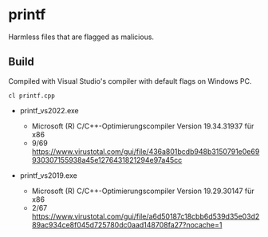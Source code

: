 # printf

Harmless files that are flagged as malicious.

## Build

Compiled with Visual Studio's compiler with default flags on Windows PC.

    cl printf.cpp

- printf_vs2022.exe
  - Microsoft (R) C/C++-Optimierungscompiler Version 19.34.31937 für x86
  - 9/69 https://www.virustotal.com/gui/file/436a801bcdb948b3150791e0e69930307155938a45e1276431821294e97a45cc

- printf_vs2019.exe
  - Microsoft (R) C/C++-Optimierungscompiler Version 19.29.30147 für x86
  - 2/67 https://www.virustotal.com/gui/file/a6d50187c18cbb6d539d35e03d289ac934ce8f045d725780dc0aad148708fa27?nocache=1
